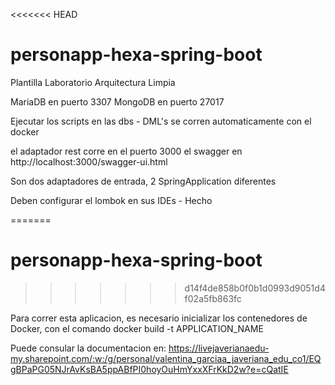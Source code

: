 <<<<<<< HEAD
# personapp-hexa-spring-boot
Plantilla Laboratorio Arquitectura Limpia

MariaDB en puerto 3307
MongoDB en puerto 27017

Ejecutar los scripts en las dbs - DML's se corren automaticamente con el docker

el adaptador rest corre en el puerto 3000
el swagger en http://localhost:3000/swagger-ui.html

Son dos adaptadores de entrada, 2 SpringApplication diferentes

Deben configurar el lombok en sus IDEs - Hecho

=======
# personapp-hexa-spring-boot
>>>>>>> d14f4de858b0f0b1d0993d9051d4f02a5fb863fc
>>>>>>>

Para correr esta aplicacion, es necesario inicializar los contenedores de Docker, con el comando docker build -t APPLICATION_NAME

Puede consular la documentacion en: https://livejaverianaedu-my.sharepoint.com/:w:/g/personal/valentina_garciaa_javeriana_edu_co1/EQgBPaPG05NJrAvKsBA5ppABfPI0hoyOuHmYxxXFrKkD2w?e=cQatIE
